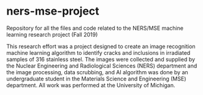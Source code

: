 # ners-mse-project
Repository for all the files and code related to the NERS/MSE machine learning research project (Fall 2019)

This research effort was a project designed to create an image recognition machine learning algorithm to identify cracks and inclusions in irradiated samples of 316 stainless steel. The images were collected and supplied by the Nuclear Engineering and Radiological Sciences (NERS) department and the image processing, data scrubbing, and AI algorithm was done by an undergraduate student in the Materials Science and Engineering (MSE) department. All work was performed at the University of Michigan. 

